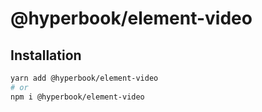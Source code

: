 # @hyperbook/element-video

## Installation

```sh
yarn add @hyperbook/element-video
# or
npm i @hyperbook/element-video
```
